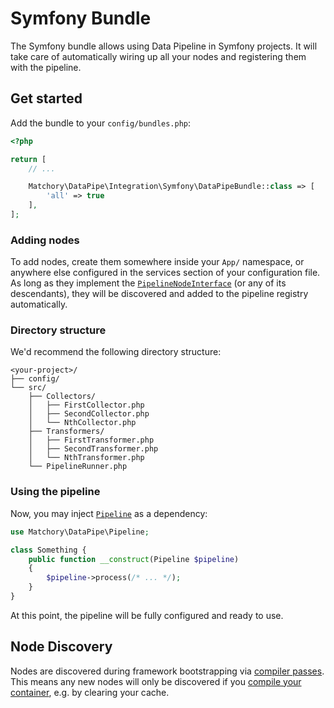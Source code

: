 Symfony Bundle
==============
The Symfony bundle allows using Data Pipeline in Symfony projects. It will take care of automatically wiring up all your nodes and registering them with the
pipeline.

Get started
-----------
Add the bundle to your `config/bundles.php`:
```php
<?php

return [
    // ...

    Matchory\DataPipe\Integration\Symfony\DataPipeBundle::class => [
        'all' => true
    ],
];
```

### Adding nodes
To add nodes, create them somewhere inside your `App/` namespace, or anywhere else configured in the services section of your configuration file. As long as
they implement the [`PipelineNodeInterface`](../../Interfaces/PipelineNodeInterface.php) (or any of its descendants), they will be discovered and added to the
pipeline registry automatically.

### Directory structure
We'd recommend the following directory structure:
```
<your-project>/
├── config/
└── src/
    ├── Collectors/
    │   ├── FirstCollector.php
    │   ├── SecondCollector.php
    │   └── NthCollector.php
    ├── Transformers/
    │   ├── FirstTransformer.php
    │   ├── SecondTransformer.php
    │   └── NthTransformer.php
    └── PipelineRunner.php
```

### Using the pipeline
Now, you may inject [`Pipeline`](../../Pipeline.php) as a dependency:
```php
use Matchory\DataPipe\Pipeline;

class Something {
    public function __construct(Pipeline $pipeline)
    {
        $pipeline->process(/* ... */);
    }
}
```
At this point, the pipeline will be fully configured and ready to use.

Node Discovery
--------------
Nodes are discovered during framework bootstrapping via [compiler passes](https://symfony.com/doc/current/service_container/compiler_passes.html). This means
any new nodes will only be discovered if you [compile your container](https://symfony.com/doc/current/components/dependency_injection/compilation.html), e.g. by
clearing your cache.

